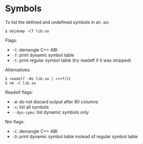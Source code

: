 Symbols
=======

To list the defined and undefined symbols in an .so:

    $ objdump -CT lib.so

Flags:

 * `-C`: demangle C++ ABI
 * `-T`: print dynamic symbol table
 * `-t`: print regular symbol table (try readelf if it was stripped)

Alternatives:

    $ readelf -Ws lib.so | c++filt
    $ nm -C lib.so

Readelf flags:

 * `-W`: do not discard output after 80 columns
 * `-s`: list all symbols
 * `--dyn-syms`: list dynamic symbols only

Nm flags:

 * `-C`: demangle C++ ABI
 * `-D`: print dynamic symbol table instead of regular symbol table
